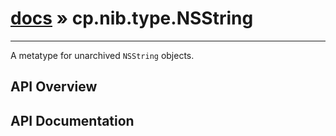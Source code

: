 # [docs](index.md) » cp.nib.type.NSString
---

A metatype for unarchived `NSString` objects.

## API Overview

## API Documentation

